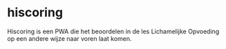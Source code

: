 # hiscoring
Hiscoring is een PWA die het beoordelen in de les Lichamelijke Opvoeding op een andere wijze naar voren laat komen.
